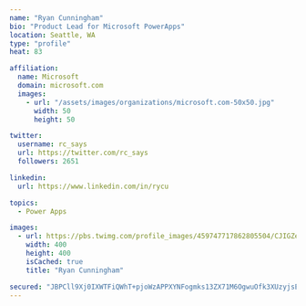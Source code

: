 ```yaml
---
name: "Ryan Cunningham"
bio: "Product Lead for Microsoft PowerApps"
location: Seattle, WA
type: "profile"
heat: 83

affiliation:
  name: Microsoft
  domain: microsoft.com
  images:
    - url: "/assets/images/organizations/microsoft.com-50x50.jpg"
      width: 50
      height: 50

twitter:
  username: rc_says
  url: https://twitter.com/rc_says
  followers: 2651

linkedin:
  url: https://www.linkedin.com/in/rycu

topics:
  - Power Apps

images:
  - url: https://pbs.twimg.com/profile_images/459747717862805504/CJIGZejd_400x400.png
    width: 400
    height: 400
    isCached: true
    title: "Ryan Cunningham"

secured: "JBPCll9Xj0IXWTFiQWhT+pjoWzAPPXYNFogmks13ZX71M6OgwuOfk3XUzyjsEcXAbAgKNzweHnMOjvyuLeiHyhZbsXvq8M6M8Bi54a9IAql8++i7AWbUy3ldhnQnn5lbCNHIiLQW6CZy1kzovGszX0i3w55bsUsHVgMZhiVPIu5vMe8rzUK+z1A9y5jw9xUJAlP7Zcad2jOI62FLzUbOCuc3sWyRhpy/L/mREbXUWN9egBMsT+JUlXhKe/NRp09c/u5cSQXJbTjG5DJcJyfji/6oeZqdJ8ThWMm+F5l1O+0ODZjj8TiI46KI62yiGZfXaq1VBRDjZi8m2+ZtOI9GPIDYbYEBaiAwnBosgIS1YGKubGmE1o4vBZQ/H7fe1TiX2YqsrGorE3iUl3DlmS5uR8aA3HBb/3RNSlD7nyPE304=;RqR44GsxgO0Z8XJUbaQq3Q=="
---
```


